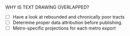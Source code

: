 WHY IS TEXT DRAWING OVERLAPPED?

* [ ] Have a look at rebounded and chronically poor tracts
* [ ] Determine proper data attribution before publishing.
* [ ] Metro-specific projections for each metro export
